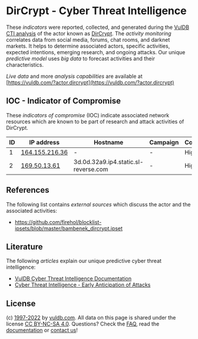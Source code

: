 # DirCrypt - Cyber Threat Intelligence

These _indicators_ were reported, collected, and generated during the [VulDB CTI analysis](https://vuldb.com/?kb.cti) of the actor known as [DirCrypt](https://vuldb.com/?actor.dircrypt). The _activity monitoring_ correlates data from social media, forums, chat rooms, and darknet markets. It helps to determine associated actors, specific activities, expected intentions, emerging research, and ongoing attacks. Our unique _predictive model_ uses _big data_ to forecast activities and their characteristics.

_Live data_ and more _analysis capabilities_ are available at [https://vuldb.com/?actor.dircrypt](https://vuldb.com/?actor.dircrypt)

## IOC - Indicator of Compromise

These _indicators of compromise_ (IOC) indicate associated network resources which are known to be part of research and attack activities of DirCrypt.

ID | IP address | Hostname | Campaign | Confidence
-- | ---------- | -------- | -------- | ----------
1 | [164.155.216.36](https://vuldb.com/?ip.164.155.216.36) | - | - | High
2 | [169.50.13.61](https://vuldb.com/?ip.169.50.13.61) | 3d.0d.32a9.ip4.static.sl-reverse.com | - | High

## References

The following list contains _external sources_ which discuss the actor and the associated activities:

* https://github.com/firehol/blocklist-ipsets/blob/master/bambenek_dircrypt.ipset

## Literature

The following _articles_ explain our unique predictive cyber threat intelligence:

* [VulDB Cyber Threat Intelligence Documentation](https://vuldb.com/?kb.cti)
* [Cyber Threat Intelligence - Early Anticipation of Attacks](https://www.scip.ch/en/?labs.20201022)

## License

(c) [1997-2022](https://vuldb.com/?kb.changelog) by [vuldb.com](https://vuldb.com/?kb.about). All data on this page is shared under the license [CC BY-NC-SA 4.0](https://creativecommons.org/licenses/by-nc-sa/4.0/). Questions? Check the [FAQ](https://vuldb.com/?kb.faq), read the [documentation](https://vuldb.com/?kb) or [contact us](https://vuldb.com/?contact)!
